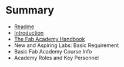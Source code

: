 # Summary

* [Readme](README.md)
* [Introduction](01_introduction.md)
* [The Fab Academy Handbook](the_fab_academy_handbook.md)
* New and Aspiring Labs: Basic Requirement
* Basic Fab Academy Course Info
* Academy Roles and Key Personnel

